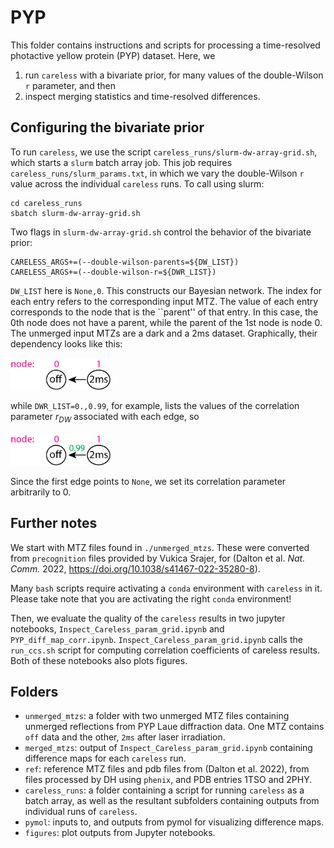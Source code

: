 # PYP

This folder contains instructions and scripts for processing a time-resolved photactive yellow protein (PYP) dataset. Here, we
1. run `careless` with a bivariate prior, for many values of the double-Wilson `r` parameter, and then 
2. inspect merging statistics and time-resolved differences.

## Configuring the bivariate prior
To run `careless`, we use the script `careless_runs/slurm-dw-array-grid.sh`, which starts a `slurm` batch array job. This job requires `careless_runs/slurm_params.txt`, in which we vary the double-Wilson `r` value across the individual `careless` runs.  To call using slurm: 

```
cd careless_runs
sbatch slurm-dw-array-grid.sh
```

Two flags in `slurm-dw-array-grid.sh` control the behavior of the bivariate prior:

```
CARELESS_ARGS+=(--double-wilson-parents=${DW_LIST}) 
CARELESS_ARGS+=(--double-wilson-r=${DWR_LIST})
```

`DW_LIST` here is `None,0`. This constructs our Bayesian network. The index for each entry refers to the corresponding input MTZ. The value of each entry corresponds to the node that is the ``parent'' of that entry. 
In this case, the 0th node does not have a parent, while the parent of the 1st node is node 0. The unmerged input MTZs are a dark and a 2ms dataset.  Graphically, their dependency looks like this:

<img src="figures/PYP_example_online_v2.png" alt="PYP example graph" width="160"/>

while `DWR_LIST=0.,0.99`, for example, lists the values of the correlation parameter $r_{DW}$ associated with each edge, so

<img src="figures/PYP_example_online_v3.png" alt="PYP example graph" width="160"/>

Since the first edge points to `None`, we set its correlation parameter arbitrarily to 0.

## Further notes
We start with MTZ files found in `./unmerged_mtzs`. These were converted from `precognition` files provided by Vukica Srajer, for (Dalton et al. *Nat. Comm.* 2022, https://doi.org/10.1038/s41467-022-35280-8). 

Many `bash` scripts require activating a `conda` environment with `careless` in it. Please take note that you are activating the right `conda` environment!  

Then, we evaluate the quality of the `careless` results in two jupyter notebooks, `Inspect_Careless_param_grid.ipynb` and `PYP_diff_map_corr.ipynb`. `Inspect_Careless_param_grid.ipynb` calls the `run_ccs.sh` script for computing correlation coefficients of careless results. Both of these notebooks also plots figures. 


## Folders

- `unmerged_mtzs`: a folder with two unmerged MTZ files containing unmerged reflections from PYP Laue diffraction data. One MTZ contains `off` data and the other, `2ms` after laser irradiation. 
- `merged_mtzs`: output of `Inspect_Careless_param_grid.ipynb` containing difference maps for each `careless` run.
- `ref`: reference MTZ files and pdb files from (Dalton et al. 2022), from files processed by DH using `phenix`, and PDB entries 1TSO and 2PHY. 
- `careless_runs`: a folder containing a script for running `careless` as a batch array, as well as the resultant subfolders containing outputs from individual runs of `careless`. 
- `pymol`: inputs to, and outputs from pymol for visualizing difference maps. 
- `figures`: plot outputs from Jupyter notebooks. 
